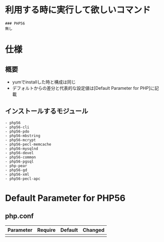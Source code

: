 # 利用する時に実行して欲しいコマンド
    ### PHP56
    無し

# 仕様
## 概要
* yumでinstallした時と構成は同じ
* デフォルトからの差分と代表的な設定値は[Default Parameter for PHP]に記載

## インストールするモジュール
    - php56
    - php56-cli
    - php56-pdo
    - php56-mbstring
    - php56-mcrypt
    - php56-pecl-memcache
    - php56-mysqlnd
    - php56-devel
    - php56-common
    - php56-pgsql
    - php-pear
    - php56-gd
    - php56-xml
    - php56-pecl-apc

# Default Parameter for PHP56
## php.conf
|Parameter|Require|Default|Changed|
| ------- |:-----:|-------|:-----:|
|         |       |       |       |
